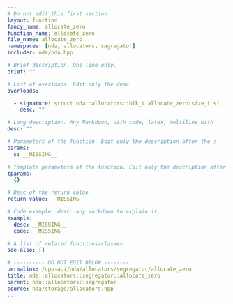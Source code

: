 ```yaml
---
# Do not edit this first section
layout: function
fancy_name: allocate_zero
function_name: allocate_zero
file_name: allocate_zero
namespaces: [nda, allocators, segregator]
includer: nda/nda.hpp

# Brief description. One line only.
brief: ""

# List of overloads. Edit only the desc
overloads:

  - signature: struct nda::allocators::blk_t allocate_zero(size_t s)
    desc: ""

# Long description. Any Markdown, with code, latex, multiline with |
desc: ""

# Parameters of the function. Edit only the description after the :
params:
  s: __MISSING__

# Template parameters of the function. Edit only the description after the :
tparams:
  {}

# Desc of the return value
return_value: __MISSING__

# Code example. desc: any markdown to explain it.
example:
  desc: __MISSING__
  code: __MISSING__

# A list of related functions/classes
see-also: []

# ---------- DO NOT EDIT BELOW --------
permalink: /cpp-api/nda/allocators/segregator/allocate_zero
title: nda::allocators::segregator::allocate_zero
parent: nda::allocators::segregator
source: nda/storage/allocators.hpp
...
```


